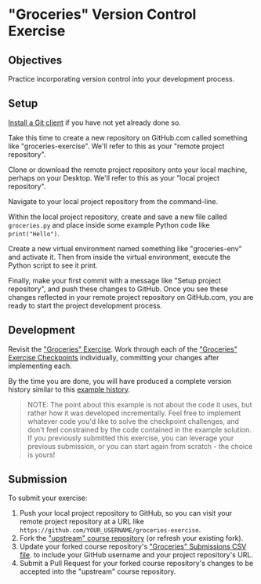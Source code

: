# "Groceries" Version Control Exercise

## Objectives

Practice incorporating version control into your development process.

## Setup

[Install a Git client](/notes/git.md#installation) if you have not yet already done so.

Take this time to create a new repository on GitHub.com called something like "groceries-exercise". We'll refer to this as your "remote project repository".

Clone or download the remote project repository onto your local machine, perhaps on your Desktop. We'll refer to this as your "local project repository".

Navigate to your local project repository from the command-line.

Within the local project repository, create and save a new file called `groceries.py` and place inside some example Python code like `print("Hello")`.

Create a new virtual environment named something like "groceries-env" and activate it. Then from inside the virtual environment, execute the Python script to see it print.

Finally, make your first commit with a message like "Setup project repository", and push these changes to GitHub. Once you see these changes reflected in your remote project repository on GitHub.com, you are ready to start the project development process.

## Development

Revisit the ["Groceries" Exercise](/exercises/groceries.md). Work through each of the ["Groceries" Exercise Checkpoints](/exercises/groceries.md#checkpoints) individually, committing your changes after implementing each.

By the time you are done, you will have produced a complete version history similar to this [example history](https://github.com/s2t2/groceries-project/commits/master).

> NOTE: The point about this example is not about the code it uses, but rather how it was developed incrementally. Feel free to implement whatever code you'd like to solve the checkpoint challenges, and don't feel constrained by the code contained in the example solution. If you previously submitted this exercise, you can leverage your previous submission, or you can start again from scratch - the choice is yours!

## Submission

To submit your exercise:

  1. Push your local project repository to GitHub, so you can visit your remote project repository at a URL like `https://github.com/YOUR_USERNAME/groceries-exercise`.
  2. Fork the ["upstream" course repository](https://github.com/prof-rossetti/georgetown-opim-243-201901) (or refresh your existing fork).
  3. Update your forked course repository's ["Groceries" Submissions CSV file](submissions.csv).
to include your GitHub username and your project repository's URL.
  4. Submit a Pull Request for your forked course repository's changes to be accepted into the "upstream" course repository.
